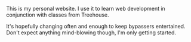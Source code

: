 This is my personal website. I use it to learn web development in conjunction with classes from Treehouse.

It's hopefully changing often and enough to keep bypassers entertained. Don't expect anything mind-blowing though, I'm only getting started.